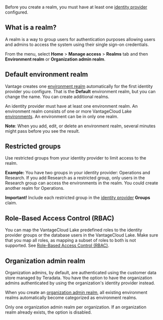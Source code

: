 Before you create a realm, you must have at least one [identity provider](whf1680184025148.md) configured.

## What is a realm?


A realm is a way to group users for authentication purposes allowing users and admins to access the system using their single sign-on credentials.

From the menu, select **Home** > **Manage access** > **Realms** tab and then **Environment realm** or **Organization admin realm**.

## Default environment realm


Vantage creates one [environment realm](jbj1680184191443.md) automatically for the first identity provider you configure. That is the **Default** environment realm, but you can change the name. You can create additional realms.

An identity provider must have at least one environment realm. An environment realm consists of one or more VantageCloud Lake [environments](sbt1640280496980.md). An environment can be in only one realm.

**Note**: When you add, edit, or delete an environment realm, several minutes might pass before you see the result.

## Restricted groups


Use restricted groups from your identity provider to limit access to the realm.

**Example:** You have two groups in your identity provider: Operations and Research. If you add Research as a restricted group, only users in the Research group can access the environments in the realm. You could create another realm for Operations.

**Important!** Include each restricted group in the [identity provider](whf1680184025148.md) **Groups** claim.

## Role-Based Access Control (RBAC)


You can map the VantageCloud Lake predefined roles to the identity provider groups or the database users in the VantageCloud Lake. Make sure that you map all roles, as mapping a subset of roles to both is not supported. See [Role-Based Access Control (RBAC)](https://docs.teradata.com/access/sources/dita/topic?dita:topicPath=jzo1722836167532.dita&utm_source=console&utm_medium=iph).

## Organization admin realm


Organization admins, by default, are authenticated using the customer data store managed by Teradata. You have the option to have the organization admins authenticated by using the organization's identity provider instead.

When you create an [organization admin realm](nfu1744756750773.md), all existing environment realms automatically become categorized as environment realms.

Only one organization admin realm per organization. If an organization realm already exists, the option is disabled.

